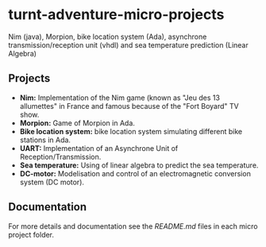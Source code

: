 # turnt-adventure-micro-projects
Nim (java), Morpion, bike location system (Ada), asynchrone transmission/reception unit (vhdl) and sea temperature prediction (Linear Algebra)

## Projects
* **Nim:** Implementation of the Nim game (known as "Jeu des 13 allumettes" in France and famous because of the "Fort Boyard" TV show.
* **Morpion:** Game of Morpion in Ada.
* **Bike location system:** bike location system simulating different bike stations in Ada.
* **UART:** Implementation of an Asynchrone Unit of Reception/Transmission.
* **Sea temperature:** Using of linear algebra to predict the sea temperature.
* **DC-motor:** Modelisation and control of an electromagnetic conversion system (DC motor).

## Documentation
For more details and documentation see the *README.md* files in each micro project folder.
